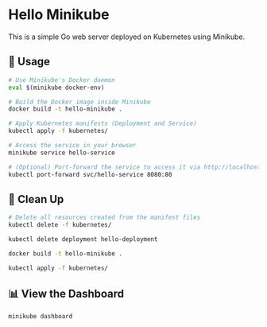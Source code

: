 # Hello Minikube

This is a simple Go web server deployed on Kubernetes using Minikube.

## 🚀 Usage

```bash
# Use Minikube's Docker daemon
eval $(minikube docker-env)

# Build the Docker image inside Minikube
docker build -t hello-minikube .

# Apply Kubernetes manifests (Deployment and Service)
kubectl apply -f kubernetes/

# Access the service in your browser
minikube service hello-service

# (Optional) Port-forward the service to access it via http://localhost:8080
kubectl port-forward svc/hello-service 8080:80
```

## 🧹 Clean Up

```bash
# Delete all resources created from the manifest files
kubectl delete -f kubernetes/

kubectl delete deployment hello-deployment

docker build -t hello-minikube .

kubectl apply -f kubernetes/
```

## 📊 View the Dashboard

```bash
minikube dashboard
```
